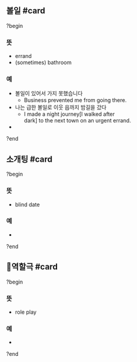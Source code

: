 ## 볼일 #card
?begin
### 뜻
- errand
- (sometimes) bathroom
### 예
- 볼일이 있어서 가지 못했습니다
	- Business prevented me from going there.
- 나는 급한 볼일로 이웃 읍까지 밤길을 갔다
	- I made a night journey[I walked after dark] to the next town on an urgent errand.
-
<!--SR:!2025-07-27,21,254--> 
?end



## 소개팅 #card
?begin
### 뜻
- blind date
### 예
-
<!--SR:!2025-10-01,121,290-->
?end

## 역할극 #card
?begin
### 뜻
- role play
### 예
-
?end
